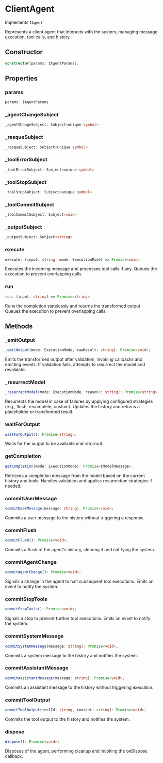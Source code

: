 # ClientAgent

Implements `IAgent`

Represents a client agent that interacts with the system, managing message execution, tool calls, and history.

## Constructor

```ts
constructor(params: IAgentParams);
```

## Properties

### params

```ts
params: IAgentParams
```

### _agentChangeSubject

```ts
_agentChangeSubject: Subject<unique symbol>
```

### _resqueSubject

```ts
_resqueSubject: Subject<unique symbol>
```

### _toolErrorSubject

```ts
_toolErrorSubject: Subject<unique symbol>
```

### _toolStopSubject

```ts
_toolStopSubject: Subject<unique symbol>
```

### _toolCommitSubject

```ts
_toolCommitSubject: Subject<void>
```

### _outputSubject

```ts
_outputSubject: Subject<string>
```

### execute

```ts
execute: (input: string, mode: ExecutionMode) => Promise<void>
```

Executes the incoming message and processes tool calls if any.
Queues the execution to prevent overlapping calls.

### run

```ts
run: (input: string) => Promise<string>
```

Runs the completion statelessly and returns the transformed output.
Queues the execution to prevent overlapping calls.

## Methods

### _emitOutput

```ts
_emitOutput(mode: ExecutionMode, rawResult: string): Promise<void>;
```

Emits the transformed output after validation, invoking callbacks and emitting events.
If validation fails, attempts to resurrect the model and revalidate.

### _resurrectModel

```ts
_resurrectModel(mode: ExecutionMode, reason?: string): Promise<string>;
```

Resurrects the model in case of failures by applying configured strategies (e.g., flush, recomplete, custom).
Updates the history and returns a placeholder or transformed result.

### waitForOutput

```ts
waitForOutput(): Promise<string>;
```

Waits for the output to be available and returns it.

### getCompletion

```ts
getCompletion(mode: ExecutionMode): Promise<IModelMessage>;
```

Retrieves a completion message from the model based on the current history and tools.
Handles validation and applies resurrection strategies if needed.

### commitUserMessage

```ts
commitUserMessage(message: string): Promise<void>;
```

Commits a user message to the history without triggering a response.

### commitFlush

```ts
commitFlush(): Promise<void>;
```

Commits a flush of the agent's history, clearing it and notifying the system.

### commitAgentChange

```ts
commitAgentChange(): Promise<void>;
```

Signals a change in the agent to halt subsequent tool executions.
Emits an event to notify the system.

### commitStopTools

```ts
commitStopTools(): Promise<void>;
```

Signals a stop to prevent further tool executions.
Emits an event to notify the system.

### commitSystemMessage

```ts
commitSystemMessage(message: string): Promise<void>;
```

Commits a system message to the history and notifies the system.

### commitAssistantMessage

```ts
commitAssistantMessage(message: string): Promise<void>;
```

Commits an assistant message to the history without triggering execution.

### commitToolOutput

```ts
commitToolOutput(toolId: string, content: string): Promise<void>;
```

Commits the tool output to the history and notifies the system.

### dispose

```ts
dispose(): Promise<void>;
```

Disposes of the agent, performing cleanup and invoking the onDispose callback.
